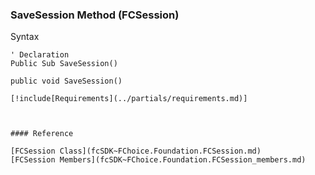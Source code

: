 ﻿### SaveSession Method (FCSession)

Syntax

```vbnet
' Declaration
Public Sub SaveSession() 

public void SaveSession()

[!include[Requirements](../partials/requirements.md)]



#### Reference

[FCSession Class](fcSDK~FChoice.Foundation.FCSession.md)  
[FCSession Members](fcSDK~FChoice.Foundation.FCSession_members.md)